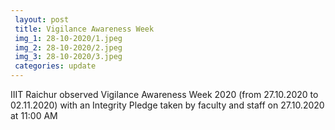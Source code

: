```yaml
---
 layout: post	
 title: Vigilance Awareness Week
 img_1: 28-10-2020/1.jpeg
 img_2: 28-10-2020/2.jpeg
 img_3: 28-10-2020/3.jpeg
 categories: update
---
```


IIIT Raichur observed Vigilance Awareness Week 2020 (from 27.10.2020 to 02.11.2020) with an Integrity Pledge taken by faculty and staff on 27.10.2020 at 11:00 AM

